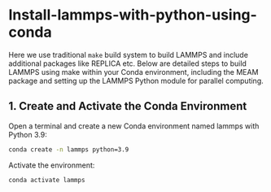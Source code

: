 # Install-lammps-with-python-using-conda
Here we use traditional `make` build system to build LAMMPS and include additional packages like REPLICA etc. Below are detailed steps to build LAMMPS using make within your Conda environment, including the MEAM package and setting up the LAMMPS Python module for parallel computing.

## 1. Create and Activate the Conda Environment
Open a terminal and create a new Conda environment named lammps with Python 3.9:
```bash
conda create -n lammps python=3.9
```
Activate the environment:
```bash
conda activate lammps
```
